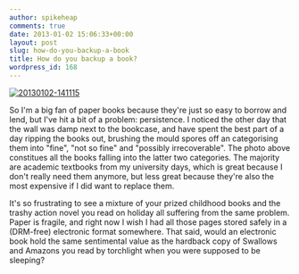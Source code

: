 ```yaml
---
author: spikeheap
comments: true
date: 2013-01-02 15:06:33+00:00
layout: post
slug: how-do-you-backup-a-book
title: How do you backup a book?
wordpress_id: 168
---
```


[![20130102-141115](http://ryanbrooks.files.wordpress.com/2012/08/20130102-141115.jpeg)](http://ryanbrooks.wordpress.com/2013/01/02/how-do-you-backup-a-book/20130102-141115/#main)

So I'm a big fan of paper books because they're just so easy to borrow and lend, but I've hit a bit of a problem: persistence. I noticed the other day that the wall was damp next to the bookcase, and have spent the best part of a day ripping the books out, brushing the mould spores off an categorising them into "fine", "not so fine" and "possibly irrecoverable". The photo above constitues all the books falling into the latter two categories. The majority are academic textbooks from my university days, which is great because I don't really need them anymore, but less great because they're also the most expensive if I did want to replace them.

It's so frustrating to see a mixture of your prized childhood books and the trashy action novel you read on holiday all suffering from the same problem. Paper is fragile, and right now I wish I had all those pages stored safely in a (DRM-free) electronic format somewhere. That said, would an electronic book hold the same sentimental value as the hardback copy of Swallows and Amazons  you read by torchlight when you were supposed to be sleeping?
